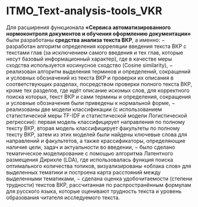 # ITMO_Text-analysis-tools_VKR

Для расширения функционала **«Сервиса автоматизированного нормоконтроля документов и обучения оформлению документации»** были разработаны **средства анализа текста ВКР**, а именно:
−	разработан алгоритм определения корреляции введения текста ВКР с текстами глав (за исключением самого введения и тех глав, которые несут базовый информационный характер), где в качестве меры сходства используется косинусное сходство (Cosine similarity),
−	реализован алгоритм выделения терминов и определений, сокращений и условных обозначений из текста ВКР и проверки их описания в соответствующих разделах, посредством проверки полного текста ВКР, кроме тех разделов, где идёт описание искомых слов, для корректного поиска которых, текст ВКР и сами термины и определения, сокращения и условные обозначения были приведены к нормальной форме,
−	реализованы две модели классификации (с использованием статистической меры TF-IDF и статистической модели Логистической регрессии): первая модель классифицирует направления по полному тексту ВКР, вторая модель классифицирует факультеты по полному тексту ВКР, затем из этих моделей были найдены ключевые слова для направлений и факультетов, а также крассификаторы, определяющие наличие цели, задач и актуальности во введении,
−	было сделано тематическое моделирование с помощью алгоритма Латентного размещения Дирихле (LDA), где использовалась функция поиска оптимального количества топиков, визуализированы «облака слов» для выделенных тематики и построена карта расстояний между выделенными тематиками,
−	сделана оценка удобочитаемости (степени трудности) текстов ВКР, рассчитанная по распространённым формулам для русского языка, которые оценивают трудность текста и уровень образования читателя исследуемого текста.

